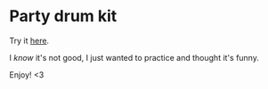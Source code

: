 # Party drum kit

Try it [here](http://frolov.cz/drum-machine/).

I _know_ it's not good, I just wanted to practice and thought it's funny.

Enjoy! <3
